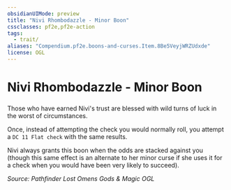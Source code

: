 ```yaml
---
obsidianUIMode: preview
title: "Nivi Rhombodazzle - Minor Boon"
cssclasses: pf2e,pf2e-action
tags:
  - trait/
aliases: "Compendium.pf2e.boons-and-curses.Item.8Be5VeyjWRZUdxde"
license: OGL
---
```

# Nivi Rhombodazzle - Minor Boon

### 






Those who have earned Nivi's trust are blessed with wild turns of luck in the worst of circumstances.

Once, instead of attempting the check you would normally roll, you attempt a `DC 11 Flat check` with the same results.

Nivi always grants this boon when the odds are stacked against you (though this same effect is an alternate to her minor curse if she uses it for a check when you would have been very likely to succeed).

*Source: Pathfinder Lost Omens Gods & Magic*
*OGL*